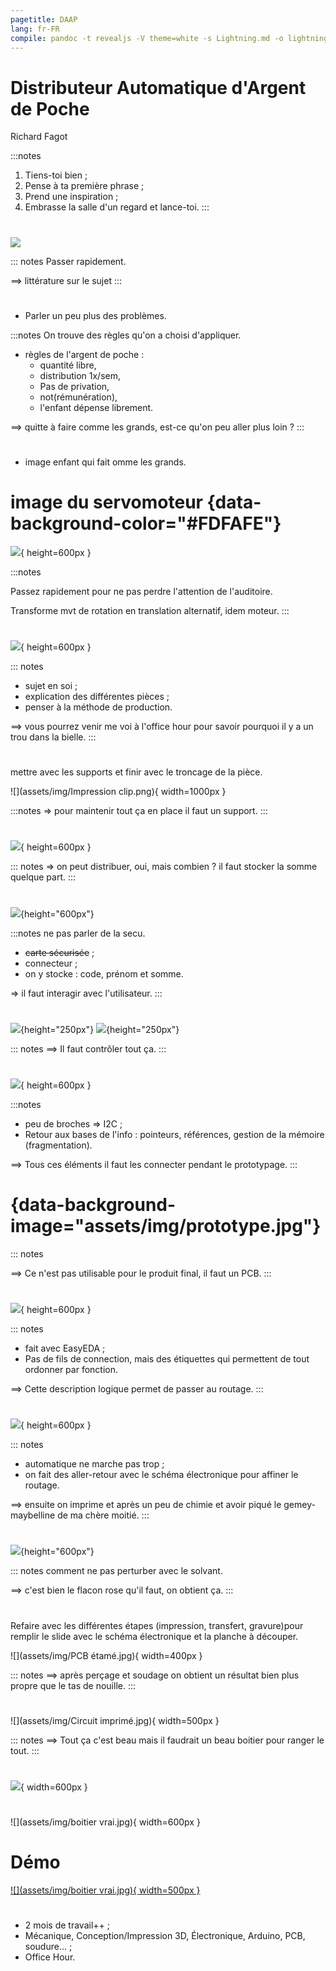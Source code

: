 ```yaml
---
pagetitle: DAAP
lang: fr-FR
compile: pandoc -t revealjs -V theme=white -s Lightning.md -o lightning.html --css=devfest.css 
---
```





# Distributeur Automatique d'Argent de Poche

Richard Fagot

:::notes

1. Tiens-toi bien ;
1. Pense à ta première phrase ;
1. Prend une inspiration ;
1. Embrasse la salle d'un regard et lance-toi.
:::




# 
![](assets/img/calvin.png)

::: notes
Passer rapidement.

==> littérature sur le sujet
:::




# 

* Parler un peu plus des problèmes.

:::notes
On trouve des règles qu'on a choisi d'appliquer. 

- règles de l'argent de poche :
  - quantité libre,
  - distribution 1x/sem,
  - Pas de privation,
  - not(rémunération),
  - l'enfant dépense librement.

==> quitte à faire comme les grands, est-ce qu'on peu aller plus loin ?
:::




# 
 * image enfant qui fait omme les grands.





# image du servomoteur {data-background-color="#FDFAFE"}
![](assets/img/mouvement.gif){ height=600px }

:::notes

Passez rapidement pour ne pas perdre l'attention de l'auditoire.

Transforme mvt de rotation en translation alternatif, idem moteur.
:::




# 
![](assets/img/poussoir.png){ height=600px }

::: notes
  - sujet en soi ;
  - explication des différentes pièces ;
  - penser à la méthode de production.

  ==> vous pourrez venir me voi à l'office hour pour savoir pourquoi il y a un trou dans la bielle.
:::




# 
  mettre avec les supports et finir avec le troncage de la pièce.

![](assets/img/Impression clip.png){ width=1000px }

:::notes
  => pour maintenir tout ça en place il faut un support.
:::




# 
![](assets/img/support.png){ height=600px }

::: notes
  => on peut distribuer, oui, mais combien ? il faut stocker la somme quelque part.
:::




# 
![](assets/img/carte+connecteur.png){height="600px"}

:::notes
  ne pas parler de la secu.
  - ~~carte sécurisée~~ ;
  - connecteur ;
  - on y stocke : code, prénom et somme.

  => il faut interagir avec l'utilisateur.
:::




# 
![](assets/img/LCD.png){height="250px"}
![](assets/img/clavier.png){height="250px"}

::: notes
  ==> Il faut contrôler tout ça.
:::




# 
![](assets/img/arduino_nano.png){ height=600px }

:::notes
  - peu de broches => I2C ;
  - Retour aux bases de l'info : pointeurs, références, gestion de la mémoire (fragmentation).

  ==> Tous ces éléments il faut les connecter pendant le prototypage.
:::




# {data-background-image="assets/img/prototype.jpg"}
<!--![](assets/img/prototype.jpg){ height=1080px }
![](assets/img/breadboard.jpg){ height=600px }-->

::: notes

  ==> Ce n'est pas utilisable pour le produit final, il faut un PCB.
:::




# 
![](assets/img/circuit.png){ height=600px }

::: notes
  - fait avec EasyEDA ;
  - Pas de fils de connection, mais des étiquettes qui permettent de tout ordonner par fonction.

  ==> Cette description logique permet de passer au routage.
:::




# 
![](assets/img/routing_Bleu.png){ height=600px }
<!--![](assets/img/PCB2.png){ height=600px }-->

::: notes
  - automatique ne marche pas trop ;
  - on fait des aller-retour avec le schéma électronique pour affiner le routage.

  ==> ensuite on imprime et après un peu de chimie et avoir piqué le gemey-maybelline de ma chère moitié.
:::




# 
![](assets/img/dissolvant.jpg){height="600px"}

::: notes
comment ne pas perturber avec le solvant.

  ==> c'est bien le flacon rose qu'il faut, on obtient ça.
:::




# 
Refaire avec les différentes étapes (impression, transfert, gravure)pour remplir le slide avec le schéma électronique et la planche à découper.

![](assets/img/PCB étamé.jpg){ width=400px }

::: notes
  ==> après perçage et soudage on obtient un résultat bien plus propre que le tas de nouille.
:::




# 
![](assets/img/Circuit imprimé.jpg){ width=500px }

::: notes
  ==> Tout ça c'est beau mais il faudrait un beau boitier pour ranger le tout.
:::




# 
![](assets/img/boitier.png){ width=600px }




# 
![](assets/img/boitier vrai.jpg){ width=600px }




# Démo
[![](assets/img/boitier vrai.jpg){ width=500px }](assets/video/demo.mp4 "Démo")




# 

* 2 mois de travail++ ;
* Mécanique, Conception/Impression 3D, Électronique, Arduino, PCB, soudure... ;
* Office Hour.